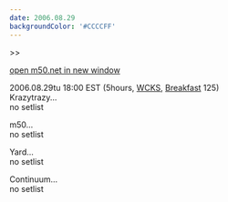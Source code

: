 ```yaml
---
date: 2006.08.29
backgroundColor: '#CCCCFF'
---
```


\>>

[open m50.net in new window](http://m50.net/)

2006.08.29tu 18:00 EST (5hours, [WCKS](http://www.wcks.org/), [Breakfast](http://www.anal0g.org/breakfast/) 125)  
Krazytrazy...  
no setlist  

m50...  
no setlist  

Yard...  
no setlist  

Continuum...  
no setlist